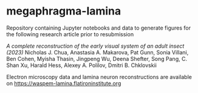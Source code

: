# megaphragma-lamina

Repository containing Jupyter notebooks and data to generate figures for the following research article prior to resubmission

*A complete reconstruction of the early visual system of an adult insect (2023)*
Nicholas J. Chua, Anastasia A. Makarova, Pat Gunn, Sonia Villani, Ben Cohen, Myisha Thasin, Jingpeng Wu, Deena Shefter, Song Pang, C. Shan Xu, Harald Hess, Alexey A. Polilov, Dmitri B. Chklovskii

Electron microscopy data and lamina neuron reconstructions are available on https://waspem-lamina.flatironinstitute.org

